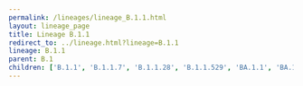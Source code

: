 ```yaml
---
permalink: /lineages/lineage_B.1.1.html
layout: lineage_page
title: Lineage B.1.1
redirect_to: ../lineage.html?lineage=B.1.1
lineage: B.1.1
parent: B.1
children: ['B.1.1', 'B.1.1.7', 'B.1.1.28', 'B.1.1.529', 'BA.1.1', 'BA.1.1.1', 'BA.1.1.18', 'BA.1.15', 'BA.2', 'BA.2.9.3', 'BA.2.10.1', 'BA.2.12.1', 'BA.2.86', 'BA.2.86.1', 'BA.2.86.2', 'BA.2.86.3', 'BA.2.86.4', 'BA.2.86.5', 'BA.4.4', 'BA.4.6', 'BA.5.1', 'BA.5.1.17', 'BA.5.1.25', 'BA.5.1.30', 'BA.5.2', 'BA.5.2.1', 'BA.5.2.6', 'BA.5.2.33', 'BA.5.2.48', 'BA.5.3.1', 'P.1']
---
```

